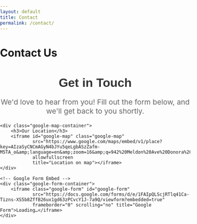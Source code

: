 ```yaml
---
layout: default
title: Contact
permalink: /contact/
---
```


# Contact Us

<div class="form-container">
    <h2>Get in Touch</h2>
    <p class="form-description">We'd love to hear from you! Fill out the form below, and we'll get back to you shortly.</p>

    <div class="google-map-container">
        <h3>Our Location</h3>
        <iframe id="google-map" class="google-map" 
                src="https://www.google.com/maps/embed/v1/place?key=AIzaSyCNCmAGyN4bJYu5qeLgbASzZafm-M5TA_o&amp;language=en&amp;zoom=16&amp;q=942%20Meldon%20Ave%20Donora%2C%20PA%2015033" 
                allowfullscreen 
                title="Location on map"></iframe>
    </div>

    <!-- Google Form Embed -->
    <div class="google-form-container">
        <iframe class="google-form" id="google-form" 
                src="https://docs.google.com/forms/d/e/1FAIpQLScjRTlq41Ca-Tizns-XS5b8ZffB26ux1gd63zPCvcY1J-7a9Q/viewform?embedded=true" 
                frameborder="0" scrolling="no" title="Google Form">Loading…</iframe>
    </div>
</div>

<style>
    /* Ensure the body takes up the full height of the viewport */
    html, body {
        margin: 0;
        padding: 0;
        height: 100%;
    }

    /* Parent container for the iframe */
    .google-form-container {
        width: 100%;
        max-width: 900px; /* Max width for form */
        margin: 20px auto; /* Center the form */
        overflow: hidden; /* Prevent scrollbars */
        position: relative; /* For absolute positioning of iframe */
    }

    /* Iframe Styling */
    .google-form {
        width: 100%; /* Full width */
        height: 900px; /* Fixed height */
        border: 0; /* Remove border */
        overflow: hidden; /* Prevent scrollbars */
        position: relative; /* Positioning within the container */
    }

    /* Responsive adjustments */
    @media (max-width: 900px) {
        .google-form {
            height: auto; /* Allow height to adjust automatically */
        }
    }

    @media (max-width: 318px) {
        .google-form {
            height: 1100px; /* Set a smaller height for very narrow screens */
        }
    }

    /* Form heading */
    .form-container h2 {
        font-family: 'Arial', sans-serif;
        font-size: 2rem;
        color: #333;
        text-align: center;
        margin-bottom: 10px;
    }

    /* Description text */
    .form-description {
        font-size: 1.2rem;
        color: #666;
        text-align: center;
        margin-bottom: 20px;
    }

    /* Styling for the map */
    .google-map-container {
        margin-top: 20px;
    }

    .google-map {
        width: 100%;
        height: 400px; /* Set height for the map */
        border: none;
        border-radius: 10px;
    }
</style>
